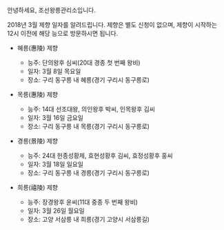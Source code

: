 안녕하세요, 조선왕릉관리소입니다.

2018년 3월 제향 일자를 알려드립니다. 제향은 별도 신청이 없으며, 제향이 시작하는 12시 이전에 해당 능으로 방문하시면 됩니다.

- 혜릉(惠陵) 제향
  - 능주: 단의왕후 심씨(20대 경종 첫 번째 왕비)
  - 일자: 3월 8일 목요일
  - 장소: 구리 동구릉 내 혜릉(경기 구리시 동구릉로)

- 목릉(惠陵) 제향
  - 능주: 14대 선조대왕, 의인왕후 박씨, 인목왕후 김씨
  - 일자: 3월 16일 금요일
  - 장소: 구리 동구릉 내 목릉(경기 구리시 동구릉로)

- 경릉(景陵) 제향
  - 능주: 24대 헌종성황제, 효현성황후 김씨, 효정성황후 홍씨
  - 일자: 3월 18일 일요일
  - 장소: 구리 동구릉 내 경릉(경기 구리시 동구릉로)

- 희릉(禧陵) 제향
  - 능주: 장경왕후 윤씨(11대 중종 두 번째 왕비)
  - 일자: 3월 26일 월요일
  - 장소: 고양 서삼릉 내 희릉(경기 고양시 서삼릉길)